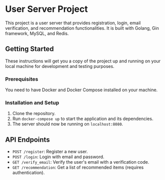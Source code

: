 # User Server Project

This project is a user server that provides registration, login, email verification, and recommendation functionalities. It is built with Golang, Gin framework, MySQL, and Redis.

## Getting Started
These instructions will get you a copy of the project up and running on your local machine for development and testing purposes.

### Prerequisites
You need to have Docker and Docker Compose installed on your machine.

### Installation and Setup

1. Clone the repository.
2. Run `docker-compose up` to start the application and its dependencies.
3. The server should now be running on `localhost:8080`.


## API Endpoints
* `POST /register`: Register a new user.
* `POST /login`: Login with email and password.
* `GET /verify_email`: Verify the user's email with a verification code.
* `GET /recommendation`: Get a list of recommended items (requires authentication).